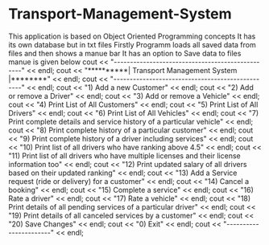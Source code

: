 # Transport-Management-System
This application is based on Object Oriented Programming concepts
It has its own database but in txt files
Firstly Programm loads all saved data from files and then shows a manue bar
It has an option to Save data to files manue is given below
cout << "-------------------------------------------------" << endl;
        cout << "**********| Transport Management System |********" << endl;
        cout << "-------------------------------------------------" << endl;
        cout << "1) Add a new Customer" << endl;
        cout << "2) Add or remove a Driver" << endl;
        cout << "3) Add or remove a Vehicle" << endl;
        cout << "4) Print List of All Customers" << endl;
        cout << "5) Print List of All Drivers" << endl;
        cout << "6) Print List of All Vehicles" << endl;
        cout << "7) Print complete details and service history of a particular vehicle" << endl;
        cout << "8) Print complete history of a particular customer" << endl;
        cout << "9) Print complete history of a driver including services" << endl;
        cout << "10) Print list of all drivers who have ranking above 4.5" << endl;
        cout << "11) Print list of all drivers who have multiple licenses and their license information too" << endl;
        cout << "12) Print updated salary of all drivers based on their updated ranking" << endl;
        cout << "13) Add a Service request (ride or delivery) for a customer" << endl;
        cout << "14) Cancel a booking" << endl;
        cout << "15) Complete a service" << endl;
        cout << "16) Rate a driver" << endl;
        cout << "17) Rate a vehicle" << endl;
        cout << "18) Print details of all pending services of a particular driver" << endl;
        cout << "19) Print details of all canceled services by a customer" << endl;
        cout << "20) Save Changes" << endl;
        cout << "0) Exit" << endl;
        cout << "-----------------------" << endl;
